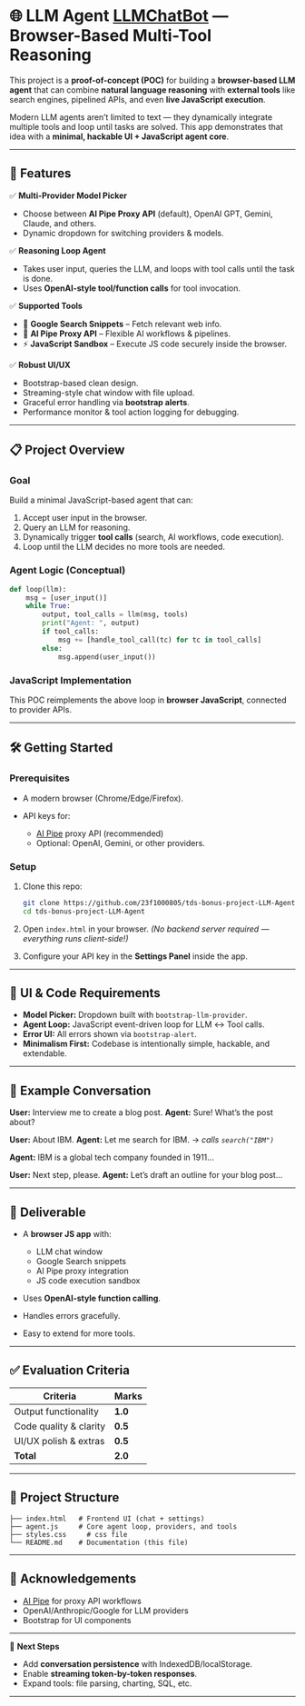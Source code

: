 
# 🌐 LLM Agent [LLMChatBot](https://tds-bonus-project-llm-agent.vercel.app/) — Browser-Based Multi-Tool Reasoning

This project is a **proof-of-concept (POC)** for building a **browser-based LLM agent** that can combine **natural language reasoning** with **external tools** like search engines, pipelined APIs, and even **live JavaScript execution**.  

Modern LLM agents aren’t limited to text — they dynamically integrate multiple tools and loop until tasks are solved. This app demonstrates that idea with a **minimal, hackable UI + JavaScript agent core**.


---

## 🚀 Features

✅ **Multi-Provider Model Picker**  
- Choose between **AI Pipe Proxy API** (default), OpenAI GPT, Gemini, Claude, and others.  
- Dynamic dropdown for switching providers & models.  

✅ **Reasoning Loop Agent**  
- Takes user input, queries the LLM, and loops with tool calls until the task is done.  
- Uses **OpenAI-style tool/function calls** for tool invocation.  

✅ **Supported Tools**  
- 🔎 **Google Search Snippets** – Fetch relevant web info.  
- 🔗 **AI Pipe Proxy API** – Flexible AI workflows & pipelines.  
- ⚡ **JavaScript Sandbox** – Execute JS code securely inside the browser.  

✅ **Robust UI/UX**  
- Bootstrap-based clean design.  
- Streaming-style chat window with file upload.  
- Graceful error handling via **bootstrap alerts**.  
- Performance monitor & tool action logging for debugging.  

---

## 📋 Project Overview

### Goal
Build a minimal JavaScript-based agent that can:
1. Accept user input in the browser.
2. Query an LLM for reasoning.
3. Dynamically trigger **tool calls** (search, AI workflows, code execution).
4. Loop until the LLM decides no more tools are needed.

### Agent Logic (Conceptual)
```python
def loop(llm):
    msg = [user_input()]
    while True:
        output, tool_calls = llm(msg, tools)
        print("Agent: ", output)
        if tool_calls:
            msg += [handle_tool_call(tc) for tc in tool_calls]
        else:
            msg.append(user_input())
````

### JavaScript Implementation

This POC reimplements the above loop in **browser JavaScript**, connected to provider APIs.

---

## 🛠️ Getting Started

### Prerequisites

* A modern browser (Chrome/Edge/Firefox).
* API keys for:

  * [AI Pipe](https://aipipe.org/) proxy API (recommended)
  * Optional: OpenAI, Gemini, or other providers.

### Setup

1. Clone this repo:

   ```bash
   git clone https://github.com/23f1000805/tds-bonus-project-LLM-Agent.git
   cd tds-bonus-project-LLM-Agent
   ```

2. Open `index.html` in your browser.
   *(No backend server required — everything runs client-side!)*

3. Configure your API key in the **Settings Panel** inside the app.

---

## 🎨 UI & Code Requirements

* **Model Picker:** Dropdown built with `bootstrap-llm-provider`.
* **Agent Loop:** JavaScript event-driven loop for LLM ↔ Tool calls.
* **Error UI:** All errors shown via `bootstrap-alert`.
* **Minimalism First:** Codebase is intentionally simple, hackable, and extendable.

---

## 📖 Example Conversation

**User:** Interview me to create a blog post.
**Agent:** Sure! What’s the post about?

**User:** About IBM.
**Agent:** Let me search for IBM.
→ *calls `search("IBM")`*

**Agent:** IBM is a global tech company founded in 1911...

**User:** Next step, please.
**Agent:** Let’s draft an outline for your blog post...

---

## 🧪 Deliverable

* A **browser JS app** with:

  * LLM chat window
  * Google Search snippets
  * AI Pipe proxy integration
  * JS code execution sandbox

* Uses **OpenAI-style function calling**.

* Handles errors gracefully.

* Easy to extend for more tools.

---

## ✅ Evaluation Criteria

| Criteria               | Marks   |
| ---------------------- | ------- |
| Output functionality   | **1.0** |
| Code quality & clarity | **0.5** |
| UI/UX polish & extras  | **0.5** |
| **Total**              | **2.0** |

---

## 📂 Project Structure

```
├── index.html   # Frontend UI (chat + settings)
├── agent.js     # Core agent loop, providers, and tools
├── styles.css     # css file
└── README.md    # Documentation (this file)
```

---

## 🙌 Acknowledgements

* [AI Pipe](https://aipipe.org/) for proxy API workflows
* OpenAI/Anthropic/Google for LLM providers
* Bootstrap for UI components

---

🔮 **Next Steps**

* Add **conversation persistence** with IndexedDB/localStorage.
* Enable **streaming token-by-token responses**.
* Expand tools: file parsing, charting, SQL, etc.

---
